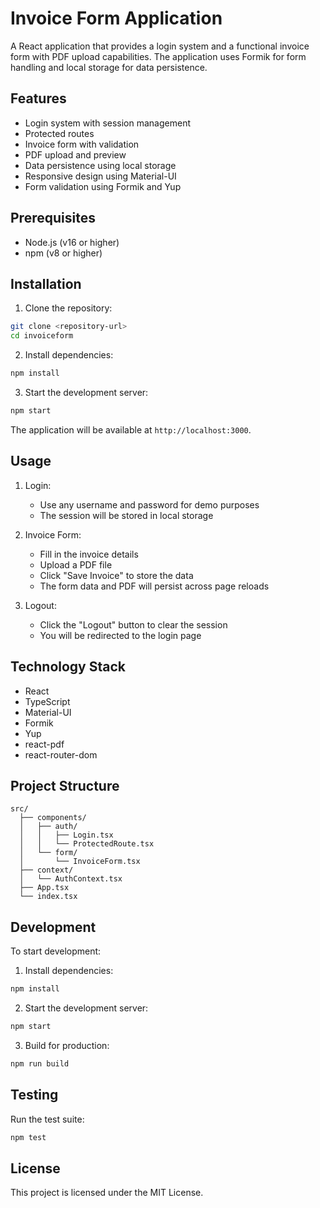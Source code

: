 # Invoice Form Application

A React application that provides a login system and a functional invoice form with PDF upload capabilities. The application uses Formik for form handling and local storage for data persistence.

## Features

- Login system with session management
- Protected routes
- Invoice form with validation
- PDF upload and preview
- Data persistence using local storage
- Responsive design using Material-UI
- Form validation using Formik and Yup

## Prerequisites

- Node.js (v16 or higher)
- npm (v8 or higher)

## Installation

1. Clone the repository:
```bash
git clone <repository-url>
cd invoiceform
```

2. Install dependencies:
```bash
npm install
```

3. Start the development server:
```bash
npm start
```

The application will be available at `http://localhost:3000`.

## Usage

1. Login:
   - Use any username and password for demo purposes
   - The session will be stored in local storage

2. Invoice Form:
   - Fill in the invoice details
   - Upload a PDF file
   - Click "Save Invoice" to store the data
   - The form data and PDF will persist across page reloads

3. Logout:
   - Click the "Logout" button to clear the session
   - You will be redirected to the login page

## Technology Stack

- React
- TypeScript
- Material-UI
- Formik
- Yup
- react-pdf
- react-router-dom

## Project Structure

```
src/
  ├── components/
  │   ├── auth/
  │   │   ├── Login.tsx
  │   │   └── ProtectedRoute.tsx
  │   └── form/
  │       └── InvoiceForm.tsx
  ├── context/
  │   └── AuthContext.tsx
  ├── App.tsx
  └── index.tsx
```

## Development

To start development:

1. Install dependencies:
```bash
npm install
```

2. Start the development server:
```bash
npm start
```

3. Build for production:
```bash
npm run build
```

## Testing

Run the test suite:
```bash
npm test
```

## License

This project is licensed under the MIT License.
